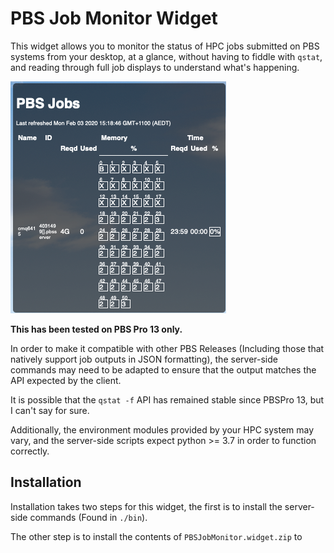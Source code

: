 # PBS Job Monitor Widget

This widget allows you to monitor the status of HPC jobs submitted on PBS 
systems from your desktop, at a glance, without having to fiddle with `qstat`,
and reading through full job displays to understand what's happening. 

![Full Size Screenshot](screenshot_full.png)

__This has been tested on PBS Pro 13 only.__

In order to make it compatible with other PBS Releases (Including those that
natively support job outputs in JSON formatting), the server-side commands may
need to be adapted to ensure that the output matches the API expected by the client.

It is possible that the `qstat -f` API has remained stable since PBSPro 13, but
I can't say for sure.

Additionally, the environment modules provided by your HPC system may vary, and 
the server-side scripts expect python >= 3.7 in order to function correctly. 

## Installation

Installation takes two steps for this widget, the first is to install the server-side commands (Found in `./bin`). 

The other step is to install the contents of `PBSJobMonitor.widget.zip` to